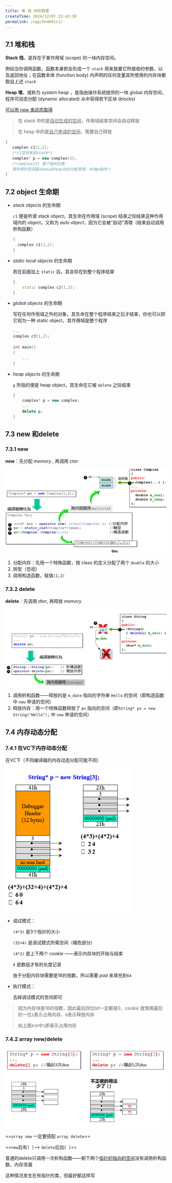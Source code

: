 ```yaml
---
title: 堆 栈 内存管理
createTime: 2024/12/07 23:43:30
permalink: /cpp/hn409ici/
---
```



## 7.1 堆和栈

**Stack** **栈**，是存在于某作用域 (scope) 的一块内存空间。

例如当你调用函数，函数本身即会形成一个 `stack` 用来放置它所接收的参数，以及返回地址；在函数本体 (function body) 内声明的任何变量其所使用的内存块都取自上述 `stack`

<!--more-->

**Heap** **堆**，或称为 *system heap* ，是指由操作系统提供的一块 global 内存空间，程序可动态分配 (dynamic allocated) 从中获得若干区块   (blocks)

<u>可以用 new 来动态取得</u>

> 在 stack 中的是<u>自动生成的空间</u>，作用域结束空间会自动释放
>
> 在 heap 中的是<u>自己申请的空间</u>，需要自己释放

```cpp
{
   complex c1(1,2);              
   /*c1空间来自stack*/
   complex* p = new complex(3);  
   /*complex(3) 是个临时对象
   其所用的空间是以new从heap动态分配而得，并由p指向*/
}
```

## 7.2 object 生命期

- *stack objects* 的生命期 

  `c1` 便是所谓 stack object，其生命在作用域 (scope) 结束之际结束这种作用域内的 object，又称为 *auto object*，因为它会被“自动”清理（结束自动调用析构函数）

  ```cpp
  {
  	complex c1(1,2);
  }
  ```

  

- *static local objects* 的生命期

  若在前面加上 `static` 后，其会存在到整个程序结束

  ```cpp
  {
      static complex c2(1,2);
  }
  ```

- *global objects* 的生命期

  写在任何作用域之外的对象，其生命在整个程序结束之后才结束，你也可以把它视为一种 static object，其作用域是整个程序

  ```cpp
  ...
  complex c3(1,2);
  
  int main()
  {
      ...
  }
  ```

- *heap objects* 的生命期

  `p` 所指的便是 heap object，其生命在它被 `delete` 之际结束

  ```cpp
  {
      complex* p = new complex;
      ...
      delete p;
  }
  
  ```

## 7.3 new 和delete

### 7.3.1 new

**new**：先分配 *memory* , 再调用 *ctor* 

<img src="https://raw.githubusercontent.com/PLUS-WAVE/blog-image/master/img/blog/2023-07-31/image-20230731092332395.png" alt="image-20230731092332395" style="zoom: 50%;" />

1. 分配内存：先用一个特殊函数，按 class 的定义分配了两个 `double` 的大小
2. 转型（忽视）
3. 调用构造函数，赋值`(1,2)`



### 7.3.2 delete

**delete**：先调用 *dtor*, 再释放 *memory*

<img src="https://raw.githubusercontent.com/PLUS-WAVE/blog-image/master/img/blog/2023-07-31/image-20230731092947259.png" alt="image-20230731092947259" style="zoom: 50%;" />

1. 调用析构函数——释放的是 `m_date` 指向的字符串 `Hello` 的空间（即构造函数中 `new` 申请的空间）
2. 释放内存：用一个特殊函数释放了 `ps` 指向的空间（即`String* ps = new String("Hello");` 中 `new` 申请的空间）



## 7.4 内存动态分配

### 7.4.1 在VC下内存动态分配

在VC下（不同编译器的内存动态分配可能不同）

<img src="https://raw.githubusercontent.com/PLUS-WAVE/blog-image/master/img/blog/2023-07-31/image-20230731095853726.png" alt="image-20230731095853726"  />

- 调试模式：

  `(4*3)` 是3个指针的大小

  `(32+4)` 是调试模式所需空间（橘色部分）

  `(4*2)` 是上下两个 *cookie* ——表示内存块的开始与结束

  `4` 是数组才有的长度记录

  由于分配内存块需要是16的倍数，所以需要 *pad* 来填充到`64`

- 执行模式：

  去掉调试模式的空间即可

> 因为内存块是16的倍数，因此最后四位bit一定都是0，*cookie* 就借用最后的一位`1`表示占用内存，`0`表示释放内存
>
> 如上图`41h`中`1`即表示占用内存



### 7.4.2 array new/delete

![image-20230731101729210](https://raw.githubusercontent.com/PLUS-WAVE/blog-image/master/img/blog/2023-07-31/image-20230731101729210.png)

==`array new` 一定要搭配 `array delete`==

==`new`后有`[ ]`—> `delete`后加`[ ]`==

普通的delete只调用一次析构函数——剩下两个<u>指针的指向的空间</u>没有调用析构函数，内存泄漏

这种情况发生在有指针的类，但最好都这样写